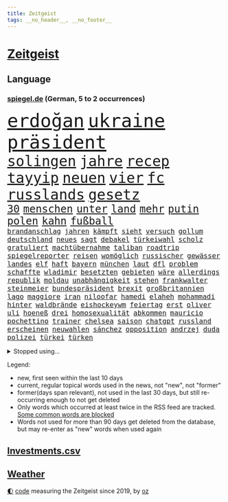 ```yaml
---
title: Zeitgeist
tags: __no_header__, __no_footer__
---
```


# [Zeitgeist](https://oliz.io/zeitgeist/)

## Language

<h3><a href="https://www.spiegel.de" target="_blank">spiegel.de</a> (German, 5 to 2 occurrences)</h3>
<p style="font-family:monospace">
<span style="font-size:32pt"><a href="news_links.html#erdoğan" class="current">erdoğan</a></span>
<span style="font-size:32pt"><a href="news_links.html#ukraine" class="current">ukraine</a></span>
<span style="font-size:32pt"><a href="news_links.html#präsident" class="current">präsident</a></span>
<br>
<span style="font-size:25pt"><a href="news_links.html#solingen" class="new">solingen</a></span>
<span style="font-size:25pt"><a href="news_links.html#jahre" class="current">jahre</a></span>
<span style="font-size:25pt"><a href="news_links.html#recep" class="current">recep</a></span>
<span style="font-size:25pt"><a href="news_links.html#tayyip" class="current">tayyip</a></span>
<span style="font-size:25pt"><a href="news_links.html#neuen" class="current">neuen</a></span>
<span style="font-size:25pt"><a href="news_links.html#vier" class="current">vier</a></span>
<span style="font-size:25pt"><a href="news_links.html#fc" class="current">fc</a></span>
<span style="font-size:25pt"><a href="news_links.html#russlands" class="current">russlands</a></span>
<span style="font-size:25pt"><a href="news_links.html#gesetz" class="current">gesetz</a></span>
<br>
<span style="font-size:18pt"><a href="news_links.html#30" class="current">30</a></span>
<span style="font-size:18pt"><a href="news_links.html#menschen" class="current">menschen</a></span>
<span style="font-size:18pt"><a href="news_links.html#unter" class="current">unter</a></span>
<span style="font-size:18pt"><a href="news_links.html#land" class="current">land</a></span>
<span style="font-size:18pt"><a href="news_links.html#mehr" class="current">mehr</a></span>
<span style="font-size:18pt"><a href="news_links.html#putin" class="current">putin</a></span>
<span style="font-size:18pt"><a href="news_links.html#polen" class="current">polen</a></span>
<span style="font-size:18pt"><a href="news_links.html#kahn" class="current">kahn</a></span>
<span style="font-size:18pt"><a href="news_links.html#fußball" class="current">fußball</a></span>
<br>
<span style="font-size:12pt"><a href="news_links.html#brandanschlag" class="current">brandanschlag</a></span>
<span style="font-size:12pt"><a href="news_links.html#jahren" class="current">jahren</a></span>
<span style="font-size:12pt"><a href="news_links.html#kämpft" class="current">kämpft</a></span>
<span style="font-size:12pt"><a href="news_links.html#sieht" class="current">sieht</a></span>
<span style="font-size:12pt"><a href="news_links.html#versuch" class="current">versuch</a></span>
<span style="font-size:12pt"><a href="news_links.html#gollum" class="new">gollum</a></span>
<span style="font-size:12pt"><a href="news_links.html#deutschland" class="current">deutschland</a></span>
<span style="font-size:12pt"><a href="news_links.html#neues" class="current">neues</a></span>
<span style="font-size:12pt"><a href="news_links.html#sagt" class="current">sagt</a></span>
<span style="font-size:12pt"><a href="news_links.html#debakel" class="current">debakel</a></span>
<span style="font-size:12pt"><a href="news_links.html#türkeiwahl" class="current">türkeiwahl</a></span>
<span style="font-size:12pt"><a href="news_links.html#scholz" class="current">scholz</a></span>
<span style="font-size:12pt"><a href="news_links.html#gratuliert" class="current">gratuliert</a></span>
<span style="font-size:12pt"><a href="news_links.html#machtübernahme" class="current">machtübernahme</a></span>
<span style="font-size:12pt"><a href="news_links.html#taliban" class="current">taliban</a></span>
<span style="font-size:12pt"><a href="news_links.html#roadtrip" class="new">roadtrip</a></span>
<span style="font-size:12pt"><a href="news_links.html#spiegelreporter" class="current">spiegelreporter</a></span>
<span style="font-size:12pt"><a href="news_links.html#reisen" class="current">reisen</a></span>
<span style="font-size:12pt"><a href="news_links.html#womöglich" class="current">womöglich</a></span>
<span style="font-size:12pt"><a href="news_links.html#russischer" class="current">russischer</a></span>
<span style="font-size:12pt"><a href="news_links.html#gewässer" class="current">gewässer</a></span>
<span style="font-size:12pt"><a href="news_links.html#landes" class="current">landes</a></span>
<span style="font-size:12pt"><a href="news_links.html#elf" class="current">elf</a></span>
<span style="font-size:12pt"><a href="news_links.html#haft" class="current">haft</a></span>
<span style="font-size:12pt"><a href="news_links.html#bayern" class="current">bayern</a></span>
<span style="font-size:12pt"><a href="news_links.html#münchen" class="current">münchen</a></span>
<span style="font-size:12pt"><a href="news_links.html#laut" class="current">laut</a></span>
<span style="font-size:12pt"><a href="news_links.html#dfl" class="current">dfl</a></span>
<span style="font-size:12pt"><a href="news_links.html#problem" class="current">problem</a></span>
<span style="font-size:12pt"><a href="news_links.html#schaffte" class="current">schaffte</a></span>
<span style="font-size:12pt"><a href="news_links.html#wladimir" class="current">wladimir</a></span>
<span style="font-size:12pt"><a href="news_links.html#besetzten" class="current">besetzten</a></span>
<span style="font-size:12pt"><a href="news_links.html#gebieten" class="current">gebieten</a></span>
<span style="font-size:12pt"><a href="news_links.html#wäre" class="current">wäre</a></span>
<span style="font-size:12pt"><a href="news_links.html#allerdings" class="current">allerdings</a></span>
<span style="font-size:12pt"><a href="news_links.html#republik" class="current">republik</a></span>
<span style="font-size:12pt"><a href="news_links.html#moldau" class="current">moldau</a></span>
<span style="font-size:12pt"><a href="news_links.html#unabhängigkeit" class="current">unabhängigkeit</a></span>
<span style="font-size:12pt"><a href="news_links.html#stehen" class="current">stehen</a></span>
<span style="font-size:12pt"><a href="news_links.html#frankwalter" class="current">frankwalter</a></span>
<span style="font-size:12pt"><a href="news_links.html#steinmeier" class="current">steinmeier</a></span>
<span style="font-size:12pt"><a href="news_links.html#bundespräsident" class="current">bundespräsident</a></span>
<span style="font-size:12pt"><a href="news_links.html#brexit" class="current">brexit</a></span>
<span style="font-size:12pt"><a href="news_links.html#großbritannien" class="current">großbritannien</a></span>
<span style="font-size:12pt"><a href="news_links.html#lago" class="current">lago</a></span>
<span style="font-size:12pt"><a href="news_links.html#maggiore" class="current">maggiore</a></span>
<span style="font-size:12pt"><a href="news_links.html#iran" class="current">iran</a></span>
<span style="font-size:12pt"><a href="news_links.html#niloofar" class="new">niloofar</a></span>
<span style="font-size:12pt"><a href="news_links.html#hamedi" class="new">hamedi</a></span>
<span style="font-size:12pt"><a href="news_links.html#elaheh" class="new">elaheh</a></span>
<span style="font-size:12pt"><a href="news_links.html#mohammadi" class="new">mohammadi</a></span>
<span style="font-size:12pt"><a href="news_links.html#hinter" class="current">hinter</a></span>
<span style="font-size:12pt"><a href="news_links.html#waldbrände" class="current">waldbrände</a></span>
<span style="font-size:12pt"><a href="news_links.html#eishockeywm" class="current">eishockeywm</a></span>
<span style="font-size:12pt"><a href="news_links.html#feiertag" class="current">feiertag</a></span>
<span style="font-size:12pt"><a href="news_links.html#erst" class="current">erst</a></span>
<span style="font-size:12pt"><a href="news_links.html#oliver" class="current">oliver</a></span>
<span style="font-size:12pt"><a href="news_links.html#uli" class="current">uli</a></span>
<span style="font-size:12pt"><a href="news_links.html#hoeneß" class="current">hoeneß</a></span>
<span style="font-size:12pt"><a href="news_links.html#drei" class="current">drei</a></span>
<span style="font-size:12pt"><a href="news_links.html#homosexualität" class="new">homosexualität</a></span>
<span style="font-size:12pt"><a href="news_links.html#abkommen" class="current">abkommen</a></span>
<span style="font-size:12pt"><a href="news_links.html#mauricio" class="new">mauricio</a></span>
<span style="font-size:12pt"><a href="news_links.html#pochettino" class="new">pochettino</a></span>
<span style="font-size:12pt"><a href="news_links.html#trainer" class="current">trainer</a></span>
<span style="font-size:12pt"><a href="news_links.html#chelsea" class="current">chelsea</a></span>
<span style="font-size:12pt"><a href="news_links.html#saison" class="current">saison</a></span>
<span style="font-size:12pt"><a href="news_links.html#chatgpt" class="current">chatgpt</a></span>
<span style="font-size:12pt"><a href="news_links.html#russland" class="current">russland</a></span>
<span style="font-size:12pt"><a href="news_links.html#erscheinen" class="current">erscheinen</a></span>
<span style="font-size:12pt"><a href="news_links.html#neuwahlen" class="current">neuwahlen</a></span>
<span style="font-size:12pt"><a href="news_links.html#sánchez" class="new">sánchez</a></span>
<span style="font-size:12pt"><a href="news_links.html#opposition" class="current">opposition</a></span>
<span style="font-size:12pt"><a href="news_links.html#andrzej" class="new">andrzej</a></span>
<span style="font-size:12pt"><a href="news_links.html#duda" class="current">duda</a></span>
<span style="font-size:12pt"><a href="news_links.html#polizei" class="current">polizei</a></span>
<span style="font-size:12pt"><a href="news_links.html#türkei" class="current">türkei</a></span>
<span style="font-size:12pt"><a href="news_links.html#türken" class="current">türken</a></span>
</p>
<details>
<summary>Stopped using...</summary>
<p class="former" style="font-size:12pt">
erfahrung(949) maske(949) positiv(948) arbeitsplatz(947) ifoinstitut(947) präsentieren(947) you(947) beobachten(946) coronavirus(946) gerüchte(946) lars(946) persönliche(946) phase(946) reiche(946) verfassungsschutz(946) dauerhaft(945) deswegen(945) tödlichen(945) abstimmen(944) botschaften(944) freiheitsstrafe(944) paare(944) schaltet(944) verena(944) vorsitzenden(944) zuversicht(944) ausnahmezustand(943) frank(943) freut(943) nahverkehr(943) weiterer(943) aussicht(942) einreisen(942) entdeckte(942) fort(942) konflikte(942) vorsitzende(942) investoren(941) maßnahme(941) nahmen(941) 2018(940) altes(940) amtszeit(940) bus(940) hinterher(940) i(940) scheidet(940) september(940) staatschef(940) attentat(939) brauchte(939) erfahrungen(939) gemeinde(939) infiziert(939) innenminister(939) mario(939) nordsee(939) polens(939) standen(939) litauen(938) negativ(938) netflix(938) prominente(938) teslachef(938) wehren(938) übergeben(938) klären(937) tötung(937) wirken(937) aufnahme(936) belasten(936) langer(936) abgebrochen(935) berät(935) gebraucht(935) woher(935) 45(934) anbieten(934) bestraft(934) design(934) erlebte(934) hingegen(934) lüge(934) pünktlich(934) sperrt(934) springt(934) ursachen(934) vermutet(934) verschwand(934) wachstum(934) dürfe(933) erinnern(933) ermittlern(932) oppositionelle(931) trainiert(931) bande(930) gemeinsame(930) käufer(930) stammt(930) 1000(929) lernt(929) tatverdächtigen(928) jüngere(927) richard(926) wind(925) gold(924) sitzung(924) kabul(923) mecklenburgvorpommern(923) änderungen(923) bundesgerichtshof(922) impfungen(922) aufhalten(921) bremsen(921) einschätzung(921) erwachsenen(920) erstochen(916) präsenz(915) rechtsstreit(915) halbe(914) bangen(912) fortsetzung(912) wirbel(912) munition(909) tisch(908) kandidatur(907) kassieren(906) georg(905) dutzend(902) identität(900) günther(898) geblieben(897) ära(894) nächstes(890) abschluss(889) daheim(885) marine(880) rache(880) mängel(879) höheres(843) langjährige(840) gewinne(839) 95(833) währung(833) autobauer(827) gezielt(819) josef(806) finanziellen(797) medaille(795) athen(781) angebote(764) rumänien(761) kubicki(748) höchster(747) interessen(745) fußballnationalmannschaft(738) trost(734) holz(733) felix(713) genossen(711) flohen(705) knochen(688) sergej(681) traditionelle(680) auswärtige(677) partnerschaft(672) britisches(666) landsleute(651) technischen(649) beliebte(645) ali(630) günstiges(630) funktionen(625) 400000(623) bombe(616) illegaler(612) ausfälle(610) mike(610) preiserhöhungen(610) telefoniert(606) eindeutig(604) irritiert(600) wachsende(600) gleichen(599) fehlender(597) militärmanöver(592) kursieren(585) krankenkassen(580) direkte(578) gestiegenen(577) gedrängt(574) verschlechtert(573) verständigt(572) hendrik(569) spürbar(569) halbes(566) aktivitäten(560) verteidiger(554) donbass(551) baldwin(547) vorbereitungen(547) oberlandesgericht(546) vorgesehen(543) airlines(542) trip(538) aktivistinnen(527) lehrerinnen(521) verschiedenen(515) verteuert(515) ärztin(514) bundesinnenministerin(508) buschmann(505) passierte(494) weltbekannt(494) neuwagen(489) systematisch(486) zusammenhalt(485) krebs(484) 2002(478) geschenk(477) wagt(467) fremd(463) stuttgarter(463) einheiten(462) luftfahrt(462) reichweite(461) überraschungen(457) 62(456) heißen(455) marc(451) 17jährige(447) behauptete(447) betreibt(445) dreharbeiten(442) dubiosen(439) sklaverei(438) verübt(438) ausgeweitet(437) pornos(436) fluss(435) schildern(434) zugenommen(433) profitierte(428) sperre(425) stoff(422) marathon(416) kriegsverbrechen(414) mariupol(413) einrichtung(408) staatsbürgerschaft(408) andrej(405) geheiratet(396) energiekonzerne(395) öffentlicher(395) handys(394) 24jährige(386) versöhnung(377) zentrale(374) trocken(368) niedergeschlagen(362) alec(361) airport(360) verfassungswidrig(359) mobbing(357) erleichtert(356) sinne(356) 1200(355) ran(353) angeschlagenen(351) ausgebaut(351) zunahme(351) grünenpolitikerin(350) ausbauen(349) beatles(349) riesigen(347) anwältin(346) bgh(346) chinesischer(346) bedarf(343) besseren(340) exmann(338) paderborn(338) dfbpokals(334) tvinterview(333) gegenwart(327) fahrgäste(326) fehlstart(326) finde(326) tagsüber(325) turbulenzen(325) gleichberechtigung(324) missbrauchsvorwürfe(324) revolutionieren(323) brasilianischen(322) bruttoinlandsprodukt(319) großeltern(314) verzeichnet(314) namens(312) wissenschaft(312) beute(311) zusagen(311) verteilen(310) jemals(309) würdigen(305) einleiten(304) kilo(304) weltraum(304) überlegt(304) ausgewertet(303) franziska(303) giffey(303) teuersten(301) wiedersehen(301) folgten(299) 2008(297) streikt(295) trendwende(293) schottlands(291) japanischer(289) danke(286) fahrerin(286) glänzte(285) offenlegen(285) notruf(283) demonstration(281) flüsse(280) protestbewegung(280) moderator(279) zugverkehr(279) gefüllt(277) auszusetzen(274) diktatur(271) extremisten(271) beseitigt(269) flüssen(268) entkommen(267) selbstbewusstsein(267) stärkung(266) garantiert(265) bedauert(263) andauernden(261) schach(261) heikle(260) wählte(260) alex(259) klappen(257) biografie(256) gefährdung(256) banden(253) durchgang(252) belastungen(251) chefredakteurin(251) umgebung(251) archäologen(250) 45jährige(246) benko(245) preisgekrönte(243) rügt(243) verbündeter(242) kontroverse(241) engen(240) unabhängigen(238) fortschritt(236) beobachter(235) sechsten(235) abermals(234) commerzbank(232) schottische(231) unbestimmte(231) juristische(230) aufruhr(229) zimmer(229) befreiten(228) beihilfe(226) kollegin(225) kompliziert(225) begegnung(224) klimaaktivistin(224) psychologin(224) rechtlichen(224) verstorbene(224) lahmzulegen(222) tunesien(222) haustier(221) immobilienkonzern(221) steven(220) treibhausgase(220) umfassend(219) 3500(218) königshauses(218) belege(216) schöne(216) abwesenheit(214) pjöngjang(213) verhelfen(213) erzeugerpreise(212) hugh(212) spaltet(212) abgeordnetenhaus(211) bätzing(211) massenweise(211) absehbar(210) auszahlung(210) bischof(208) bischofskonferenz(208) gräueltaten(208) regierenden(208) übergewicht(207) lehrkräftemangel(206) traditionell(205) fördert(204) gefangenen(204) passagieren(204) rechtfertigt(204) cyberangriff(203) erben(201) mats(200) füllkrug(199) niclas(199) rust(199) nflprofi(197) halyna(196) hutchins(196) kamerafrau(196) entführt(195) mitarbeitern(193) neuheiten(193) katholischer(191) psychisch(191) umbruch(190) gestohlenen(189) harrt(189) gefälscht(188) hotspur(187) schossen(186) verfehlte(185) obst(184) general(183) schlusslicht(183) loben(182) staatsoper(182) amerikanerin(181) cannabislegalisierung(181) journalistenverband(180) usamerikanerin(180) feuerte(179) jets(179) volkswirtschaft(179) krankenhausreform(178) südafrikas(178) inhalten(177) verbannen(177) basf(176) blockaden(176) aktionäre(175) japanisches(175) 4(173) insider(171) ausharren(170) comedian(170) eingestuft(170) finanzaufsicht(170) renner(170) usrepräsentantenhaus(170) wurm(170) landesweiten(169) autofahrerin(168) techkonzerne(168) benedikt(167) quarterback(166) bertelsmann(165) gefallenen(165) lanz(165) verschicken(165) arbeiterklasse(164) murdoch(164) verdoppeln(164) frische(163) deutschlandfunk(162) bemängeln(160) roland(160) ungehorsam(160) überwacht(160) euphorie(159) umstrittensten(159) wagnergruppe(159) echter(158) handlungen(158) hsvprofi(158) lieder(158) rentnerin(158) stereotype(158) vušković(158) bundesverdienstkreuz(157) südchinesischen(157) bafin(155) gipfeltreffen(155) groko(155) bahnverkehr(154) goldenen(154) geldhaus(152) einschaltquoten(151) gesetzliche(151) herben(151) labor(151) leeren(151) regierende(151) servieren(151) vorkommen(151) lehrern(150) missbrauchte(150) sportgeschichte(150) eingerichtet(149) umziehen(149) zunehmende(149) dunkelheit(148) mittelständler(148) warnstreik(148) autobahnbau(147) elternzeit(147) palast(147) aggressiver(146) einsatzkräften(146) euabgeordnete(146) internationalem(145) weltmeisterschaften(145) totale(144) unterbrechen(144) mehrheitlich(143) abgewiesen(141) parkplatz(141) schlapp(141) stürmen(141) woke(141) einwanderer(140) plötzlichen(140) umkämpft(140) weinen(140) geschätzt(138) kronzeugen(138) entsendung(137) sehnen(137) 70000(136) republikanerin(136) faschisten(135) gefälschten(135) kredit(135) krisengebieten(135) nachteile(135) opa(134) philadelphia(134) gebet(133) prangern(133) streamingdienst(133) abbott(132) liefen(132) quote(132) mitgliedschaft(131) praxis(131) verkehrspolitik(131) aufholjagden(130) festivals(130) klüger(130) vorherige(130) überfüllt(129) solcher(128) ziviler(128) kommentierte(127) verleger(127) sportjournalist(126) markle(125) verdreifacht(125) entschädigen(124) volkspartei(124) exchef(123) feministischer(123) luftverschmutzung(123) dieb(122) erleidet(122) gelesen(122) hai(122) hinkt(122) tiefgarage(122) verlassene(122) ludwigshafen(121) täglichen(121) ausstand(120) gehindert(120) parteiausschluss(120) 69(119) flugabwehrsystem(119) schliche(119) zufällig(119) einmarsch(118) kriegsschiffe(118) versinken(118) 31jährige(117) mandat(117) oldtimer(117) streitereien(117) geschäften(116) ostern(116) berufungsverfahren(115) meditation(115) sechsmal(115) american(114) offline(114) verfolger(114) baubranche(113) leichnam(113) lieferanten(113) abgesichert(112) fortan(112) krakau(112) newcastle(112) pendler(112) befasst(111) initiative(111) mitgerissen(111) rettungswagen(111) 52(110) desinteresse(110) franco(110) miete(110) minderjährigen(110) anhörung(108) stoppten(108) unosicherheitsrat(108) heimatland(107) kräften(107) beschwört(106) handballer(106) reserve(106) veröffentlichten(106) wände(106) ampelbündnis(105) befehl(104) notaufnahmen(104) rast(104) ausdruck(103) sozialer(103) vierteljahrhundert(103) wikipedia(103) aufgebrochen(102) gemessen(102) vertreiben(102) nachhaltigen(101) rettungsdienst(101) verlangte(101) wiederholte(101) eigentum(100) elena(100) komplizierte(100) manipulationen(100) teich(99) verdienten(99) burkina(98) faso(98) moralischen(97) gewicht(96) skipper(96) verbindliche(96) abwanderung(95) annehmen(95) bestrafen(95) jubiläum(95) losgegangen(95) ramstein(95) genötigt(94) häftlingen(94) swetlana(94) zusätzlicher(94) hinterbliebenen(93) vertritt(93) winken(93) anzusehen(92) brokstedt(92) dame(92) geschäftszahlen(92) aufbruch(91) bergwandern(91) büste(91) hilfreich(91) ibrahim(91) streiktage(91) stürmte(91) zweifacher(91) achtsamkeit(90) beispiele(90) dhl(90) nacktfotos(90) vereidigung(90) verliebt(90) academy(89) berlinbrandenburg(89) juventus(89) mumifizierte(89) playlist(89) recherchiert(89) absurden(88) botschafters(88) hunderter(88) zurückgelegt(88) abramspanzer(87) anderswo(87) bundesverteidigungsminister(87) gramm(87) ineffizient(87) mykolajiw(87) verwechseln(87) berufsverkehr(86) döpfner(86) einzigartig(86) euren(86) freiberg(86) geschlechtsverkehr(86) lokalrivalen(86) prüde(86) schneemassen(86) angemeldet(85) angezündet(85) green(85) offenbaren(85) pendeln(85) wahlkampfspenden(85) act(84) annahmen(84) anstehenden(84) milliardäre(84) projekten(84) toll(84) bewertet(83) ingolstadt(83) spdspitzenkandidatin(83) spiegelspitzengespräch(83) 480(82) beitritt(82) pausen(82) überaus(82) beilegen(81) delikte(81) duett(81) elektrisch(81) geschnappt(81) ukrainern(81) bessert(80) nestlé(80) parteispitze(80) telefonnummern(80) versand(80) wirtschaftssenatorin(80) 1998(79) halbschwester(79) realitätscheck(79) ritual(79) bataillon(78) beanstandet(78) einsatzes(78) geburtsklinik(78) gleichgeschlechtliche(78) hiphop(78) kleinklein(78) nachträglich(78) quittung(78) ungesund(78) zahlende(78) ankündigt(77) arbeitnehmervertreter(77) berlinkreuzberg(77) blauer(77) dröge(77) gleicht(77) kaufmann(77) modernisiert(77) nährt(77) tal(77) amtskollege(76) filialnetz(76) rostock(76) umgerechnet(76) vergnügungspark(76) zwölften(76) 102(75) 58jährige(75) anpassen(75) ballett(75) chile(75) demokratiefeindliche(75) emobilität(75) irist(75) rettenden(75) saniert(75) universal(75) vertreibt(75) atmen(74) bestritt(74) geborene(74) greifswald(74) makler(74) quarterbacks(74) rechtspopulisten(74) währte(74) aktionären(73) disqualifiziert(73) knacken(73) socialmediaplattformen(73) souveränität(73) wider(73) aktualisiert(72) betrieblichen(72) drittes(72) langsame(72) manipulieren(72) objekt(72) siebenjähriger(72) university(72) warburgbank(72) fähre(71) kabel(71) karlsruher(71) topmodel(71) entkräftet(70) entschlossen(70) equal(70) feinstaub(70) industrieproduktion(70) krankheitsbedingt(70) nicolaus(70) pay(70) stolpert(70) verdiwarnstreik(70) verharmloste(70) verlegen(70) willkürlich(70) ausweitung(69) genfer(69) kapstadt(69) lasst(69) untergrunds(69) 42jähriger(68) artillerie(68) duisburg(68) entspricht(68) kurzfristiger(68) solarindustrie(68) ss(68) verdichef(68) verglichen(68) werneke(68) aaron(67) abbrechen(67) baltimore(67) bewerten(67) chemikalien(67) doof(67) erdboden(67) gruppierungen(67) kraussmaffei(67) krebskranke(67) kritikerin(67) notwehr(67) retourkutsche(67) sensoren(67) topdiplomat(67) verbucht(67) vollständiger(67) wegmann(67) ausgelassen(66) ballettchef(66) feaser(66) flieht(66) natochef(66) verbrenneraus(66) bein(65) bestreikt(65) bundesvorstand(65) eigenschaft(65) emotionalem(65) fakten(65) messerattacken(65) schwangerschaftsabbrüche(65) spiegelinterview(65) vorfahren(65) enthauptet(64) immobilienbranche(64) scheidung(64) schuldzuweisungen(64) traditionsverein(64) verwandlung(64) warb(64) zwickau(64) amokfahrt(63) hässliches(63) kurfürstendamm(63) milliardenschwere(63) nordischen(63) saufen(63) warschauer(63) zeug(63) zogen(63) belohnung(62) größerer(62) hausmeister(62) mediengruppe(62) runder(62) saisonstart(62) schusswaffe(62) weltgemeinschaft(62) captain(61) meerestiere(61) muttersprache(61) scheibe(61) wirbeln(61) zelebriert(61) aldi(60) begangen(60) bildungsministerin(60) derer(60) hitlertagebücher(60) mannschaftsbus(60) superreichen(60) zukünftig(60) betriebsrente(59) bären(59) gurken(59) immobilieneigentümer(59) kings(59) kreativ(59) obduziert(59) peugeot(59) pickups(59) ungeklärt(59) buchmesse(58) dieselautos(58) elite(58) jünger(58) mischung(58) o’connell(58) ruht(58) sixties(58) bärin(57) bürgermeisters(57) heinz(57) staatlich(57) überweisung(57) batterieantrieb(56) erinnerungsstücke(56) hilfsbereitschaft(56) jakob(56) kais(56) saied(56) sicherheitspolitik(56) vermischt(56) verschleppung(56) windenergie(56) wmmedaillen(56) barron(55) coronajahren(55) familienmitglieder(55) up(55) british(54) fortschrittskoalition(54) gefälschte(54) jose(54) reicher(54) rüstungsproduktion(54) statistiken(54) tunesische(54) unterzeichnet(54) /(53) kletterten(53) 45jähriger(52) breiter(52) insolvent(52) kippte(52) schiffbrüchige(52) tickt(52) unfairen(52) abtreibungspille(51) erfand(51) euabgeordneten(51) gehaltsunterschiede(51) landesparteitag(51) loszuwerden(51) medienmogul(51) mifepriston(51) umzugehen(51) wiederum(51) zufriedenheit(51) aschaffenburg(50) festgelegt(50) hauseigentümer(50) jakarta(50) lehfeldt(50) pokalfinale(50) schicksalsstein(50) scone(50) tabellenplatz(50) amerikanisches(49) beides(49) feminismus(49) hollywoodstar(49) lehrkräften(49) single(49) versicherungen(49) 25jähriger(48) erfolgen(48) f(48) jehovas(48) regimegegner(48) verpufft(48) w(48) anrufer(47) derjenigen(47) rechtsgutachten(47) wach(47) 35jähriger(46) 800000(46) 95000(46) anstrengungen(46) ausgegraben(46) einigkeit(46) laien(46) satellitendaten(46) vertuschung(46) amoktat(45) qiang(45) regal(45) sanierung(45) social(45) dreißigerjahren(44) industriebetriebe(44) reisenden(44) rudern(44) smart(44) überfordern(44) recycelt(43) schleuser(43) yoon(43) angelegenheit(42) euparlamentarier(42) musical(42) pogačar(42) russlandgeschäft(42) strafgerichtshof(42) tadej(42) verhandlungsrunde(42) verwirrt(42) afdstimmen(41) angeprangert(41) bleibende(41) haftbar(41) hansa(41) menschenhandel(41) moratorium(41) störungen(41) umweltministerium(41) bewährung(40) efuels(40) holland(40) kollabiert(40) kostenlosen(40) superreiche(40) verkleinert(40) veto(40) wiedergewählt(40) australischer(39) geknackt(39) schmiergeldzahlungen(39) spacexrakete(39) tarifparteien(39) alarmierte(38) mandatsträgerbeiträge(38) national(38) passant(38) pille(38) ubs(38) verschiedener(38) überdosis(38) ausgezeichnete(37) polio(37) rohstoff(37) umland(37) waffenbehörde(37) zinssatz(37) engstem(36) kandidatenlisten(36) käfer(36) kürzertreten(36) regionalbank(36) überlegener(36) dominic(35) fahrscheins(35) fußballfan(35) gewaltiger(35) großvater(35) klimaschutzziele(35) produkt(35) raab(35) unerlaubten(35) unverändert(35) verbraucherschutz(35) amok(34) dieselkläger(34) diplomatischer(34) extremsportler(34) notübernahme(34) panische(34) western(34) zugunsten(34) gewerkschafter(33) lebensgefährliche(33) mondmission(33) mr(33) springerchef(33) stiftet(33) taumelnden(33) umgekippt(33) umplanen(33) accounts(32) ernsthafte(32) festgeklebt(32) internes(32) lobte(32) nervös(32) pierre(32) rage(32) getrennte(31) heißhunger(31) malte(31) musikvideos(31) verhaften(31) behindern(30) deutschlandtickets(30) dieselaffäre(30) fastenmonat(30) fraktion(30) gesundheitlichen(30) justizumbau(30) rob(30) trainerwechsel(30) wellblechhütten(30) attila(29) betrunkene(29) gastkommentar(29) grüße(29) musliminnen(29) regionalverkehr(29) staatsbankett(29) absolute(28) chan(28) disneykonzern(28) dopings(28) filesrecherche(28) landesminister(28) moore(28) notfahrplan(28) sklavenarbeit(28) spendiert(28) umgesiedelt(28) unterbricht(28) euweit(27) kontern(27) titelt(27) verbilligt(27) vermelden(27) angepasst(26) ausgesehen(26) bevorzugt(26) funkstille(26) labour(26) morddrohungen(26) stuft(26) unkompliziert(26) weicht(26) astana(25) fernzüge(25) katastrophen(25) krankschreibung(25) mitbegründer(25) tuchels(25) umweltfreundliche(25) 2500(24) alexey(24) antikriegsbild(24) mascha(24) moskaljow(24) sensationen(24) streiktag(24) trek(24) vereint(24) bundestagsuntersuchungsausschuss(23) einfuhren(23) getreide(23) matt(23) nachnamen(23) neuerliche(23) wunsiedel(23) zehnjährigen(23) zurückgetreten(23) dauerfeuer(22) exzellente(22) kragen(22) lappalien(22) photo(22) press(22) tatarski(22) tiefstand(22) umfassendes(22) wladlen(22) balearen(21) dutzender(21) gebilligt(21) legalisieren(21) oper(21) semester(21) spätere(21) auszubildende(20) droge(20) innenstädte(20) knappes(20) rechtsextrem(20) sauberer(20) spdbasis(20) backt(19) weggefährten(19) cut(18) verifikationshäkchen(18) edelmetall(17) eiszeit(17) flandernrundfahrt(17) geistlicher(17) gräfenhausen(17) lachnummer(17) sponsor(17) womit(17) beweis(16) lukaku(16) neffe(16) rasante(16) romelu(16) scherzt(16) verzettelt(16) clan(15) filz(15) hannoverschen(15) landeten(15) orientierung(15) sorry(15) sowas(15) abtrünnigen(14) altstadt(14) annkatrin(14) cumexgeschäften(14) erschreckt(14) geforscht(14) jogger(14) keinerlei(14) pieks(14) seekarten(14) tabelle(14) verdanken(14) bündnispartner(13) passte(13) raststätte(13) schlägertrupp(13) southampton(13) turin(13) unbeeindruckt(13) einberufung(12) freundes(12) geleakte(12) geschäftsklima(12) goldmünzen(12) spediteur(12) usdokumente(12) winterspiele(12) haar(11) kernkraftwerke(11) rückeroberungen(11) stiko(11) taiwanfrage(11) texanischer(11) vergleiche(11)
</p>
</details>
<p>Legend:
<ul>
<li><span class="new">new</span>, first seen within the last 10 days</li>
<li><span class="current">current</span>, regular topical words used in the news, not "new", not "former"</li>
<li><span class="former">former(days span relevant)</span>, not used in the last 30 days, but still re-occurring enough to not get deleted</li>
<li>Only words which occurred at least twice in the RSS feed are tracked. <a href="language/filters.py">Some common words are blocked</a></li>
<li>Words not used for more than 90 days get deleted from the database, but may re-enter as "new" words when used again</li>
</ul>
</p>

## [Investments](investments.html)[.csv](investments.csv)

## [Weather](weather.html)

<footer>
<a href="javascript:toggleTheme()" class="nav">🌓</a>
<a href="https://github.com/ooz/zeitgeist">code</a> measuring the Zeitgeist since 2019, by <a href="https://oliz.io">oz</a>
</footer>
